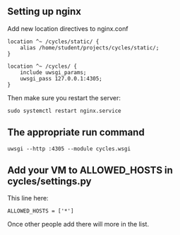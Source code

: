 ## Setting up nginx

Add new location directives to nginx.conf

```
location ^~ /cycles/static/ {
	alias /home/student/projects/cycles/static/;
}

location ^~ /cycles/ {
	include uwsgi_params;
	uwsgi_pass 127.0.0.1:4305;
}
```

Then make sure you restart the server:

```
sudo systemctl restart nginx.service
```

## The appropriate run command

```
uwsgi --http :4305 --module cycles.wsgi
```



## Add your VM to ALLOWED_HOSTS in cycles/settings.py

This line here:

```
ALLOWED_HOSTS = ['*']
```

Once other people add there will more in the list.
